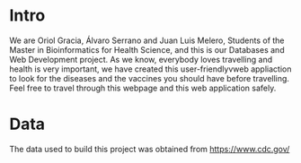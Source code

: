 # Intro

We are Oriol Gracia, Álvaro Serrano and Juan Luis Melero, Students of the Master in Bioinformatics for Health Science, and this is our Databases and Web Development project.
As we know, everybody loves travelling and health is very  important, we have created this user-friendlyvweb appliaction to look for the diseases and the vaccines you should have before travelling. 
Feel free to travel through this webpage and this web application safely.

# Data

The data  used to build this project was obtained from https://www.cdc.gov/
